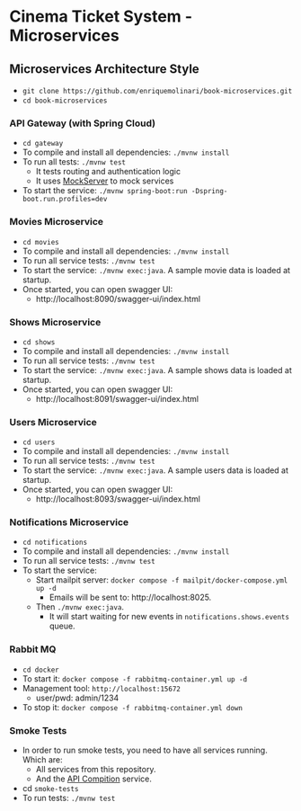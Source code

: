 # Cinema Ticket System - Microservices

## Microservices Architecture Style

- `git clone https://github.com/enriquemolinari/book-microservices.git`
- `cd book-microservices`

### API Gateway (with Spring Cloud)

- `cd gateway`
- To compile and install all dependencies: `./mvnw install`
- To run all tests: `./mvnw test`
    - It tests routing and authentication logic
    - It uses [MockServer](https://www.mock-server.com/) to mock services
- To start the service: `./mvnw spring-boot:run -Dspring-boot.run.profiles=dev`

### Movies Microservice

- `cd movies`
- To compile and install all dependencies: `./mvnw install`
- To run all service tests: `./mvnw test`
- To start the service: `./mvnw exec:java`. A sample movie data is loaded at startup.
- Once started, you can open swagger UI:
    - http://localhost:8090/swagger-ui/index.html

### Shows Microservice

- `cd shows`
- To compile and install all dependencies: `./mvnw install`
- To run all service tests: `./mvnw test`
- To start the service: `./mvnw exec:java`. A sample shows data is loaded at startup.
- Once started, you can open swagger UI:
    - http://localhost:8091/swagger-ui/index.html

### Users Microservice

- `cd users`
- To compile and install all dependencies: `./mvnw install`
- To run all service tests: `./mvnw test`
- To start the service: `./mvnw exec:java`. A sample users data is loaded at startup.
- Once started, you can open swagger UI:
    - http://localhost:8093/swagger-ui/index.html

### Notifications Microservice

- `cd notifications`
- To compile and install all dependencies: `./mvnw install`
- To run all service tests: `./mvnw test`
- To start the service:
    - Start mailpit server: `docker compose -f mailpit/docker-compose.yml up -d`
        - Emails will be sent to: http://localhost:8025.
    - Then `./mvnw exec:java`.
        - It will start waiting for new events in `notifications.shows.events` queue.

### Rabbit MQ

- `cd docker`
- To start it: `docker compose -f rabbitmq-container.yml up -d`
- Management tool: `http://localhost:15672`
    - user/pwd: admin/1234
- To stop it: `docker compose -f rabbitmq-container.yml down`

### Smoke Tests

- In order to run smoke tests, you need to have all services running. Which are:
    - All services from this repository.
    - And the [API Compition](https://github.com/enriquemolinari/book-apicomposition) service.
- cd `smoke-tests`
- To run tests: `./mvnw test`